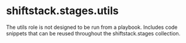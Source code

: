 shiftstack.stages.utils
=========
The utils role is not designed to be run from a playbook. Includes code snippets that can be reused throughout the shiftstack.stages collection.
